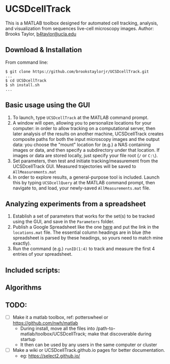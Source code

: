 # UCSDcellTrack
This is a MATLAB toolbox designed for automated cell tracking, analysis, and visualization from sequences live-cell microscopy images.
Author: Brooks Taylor, b4taylor@ucla.edu

## Download & Installation
From command line:

```
$ git clone https://github.com/brookstaylorjr/UCSDcellTrack.git
...
$ cd UCSDcellTrack
$ sh install.sh
...
```

## Basic usage using the GUI
1. To launch, type `UCSDcellTrack` at the MATLAB command prompt.
2. A window will open, allowing you to personalize locations for your computer: in order to allow tracking on a computational server, then later analysis of the results on another machine, UCSDcellTrack creates composite paths for both the input microscopy images and the output data: you choose the "mount" location for (e.g.) a NAS containing images or data, and then specify a subdirectory under that location. If images or data are stored locally, just specify your file root (`/` or `C:\`).
3. Set parameters, then test and initiate tracking/measurement from the UCSDcellTrack GUI. Measured trajectories will be saved to `AllMeasurements.mat`
4. In order to explore results, a general-purpose tool is included. Launch this by typing `UCSDcellQuery` at the MATLAB command prompt, then navigate to, and load, your newly-saved `AllMeasurements.mat` file.

## Analyzing experiments from a spreadsheet
1. Establish a set of parameters that works for the set(s) to be tracked using the GUI, and save in the `Parameters` folder.
2. Publish a Google Spreadsheet like the one [here](https://docs.google.com/spreadsheets/d/10o_d9HN8dhw8bX4tbGxFBJ63ju7tODVImZWNrnewmwY/edit#gid=0) and put the link in the `locations.mat` file. The essential column headings are in blue (the spreadsheet is parsed by these headings, so yours need to match mine exactly).
3. Run the command (e.g.) `runID(1:4)` to track and measure the first 4 entries of your spreadsheet.

## Included scripts:

## Algorithms


## TODO:
* [ ] Make it a matlab toolbox, ref: potterswheel or https://github.com/nwh/matlab
  + During install, move all the files into /path-to-matlab/toolbox/UCSDcellTrack; make that discoverable during startup 
  + It then can be used by any users in the same computer or cluster 
* [ ] Make a wiki or UCSDcellTrack.github.io pages for better documentation. 
  + eg: https://select2.github.io/
